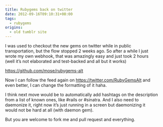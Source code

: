 ```yaml
---
title: Rubygems back on twitter
date: 2012-09-16T09:10:31+08:00
tags: 
  - rubygems
origins: 
  - old tumblr site
---
```


I was used to checkout the new gems on twitter while in public transportation, but the flow stopped 2 weeks ago. So after a while I just wrote my own webhook, that was amazingly easy and just took 2 hours (well it’s not elaborated and test-backed and all but it works)

<https://github.com/mose/rubygems-alt>

Now I can follow the feed again on <https://twitter.com/RubyGemsAlt> and even better, I can change the formatting of it haha.

I think next move would be to automatically add hashtags on the description from a list of known ones, like #rails or #sinatra. And I also need to daemonize it, right now it’s just running in a screen but daemonizing it would not be hard at all (with daemon gem).

But you are welcome to fork me and pull request and everything.
